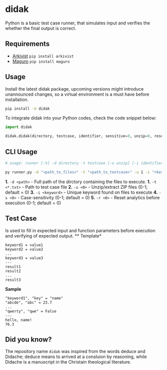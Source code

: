 # didak
Python is a basic test case runner, that simulates input and verifies the whether the final output is correct.

## Requirements
- [Arkivist](https://pypi.org/project/arkivist/) `pip install arkivist`
- [Maguro](https://pypi.org/project/maguro/) `pip install maguro`

## Usage
Install the latest didak package, upcoming versions might introduce unannounced changes, so a virtual environment is a must have before installation.
```bash
pip install -U didak
```

To integrate didak into your Python codes, check the code snippet below:
```python
import didak

didak.didak(directory, testcase, identifier, sensitive=0, unzip=0, reset=0)
```

## CLI Usage
```bash
# usage: runner [-h] -d directory -t testcase [-u unzip] [-i identifier] [-s sensitive] [-r reset]

py runner.py -d "<path_to_files>" -t "<path_to_testcase>" -u 1 -i "<keyword>" -s 1 -r 1
```

**1.** `-d <path>` - Full path of the dirctory containing the files to execute.
**1.** `-t <*.txt>` - Path to test case file
**2.** `-u <0>` - Unzip/extract ZIP files (0-1; default = 0)
**3.** `-i <keyword>` - Unique keyword found on files to execute
**4.** `-s <0>` - Case-sensitivity (0-1; default = 0)
**5.** `-r <0>` - Reset analytics before execution (0-1; default = 0)

## Test Case
Is used to fill in expected input and function parameters before execution and verifying of expected output.
** Template*
```csv
keyword1 = value1
keyword2 = value2
...
keyword3 = value3
---
result1
result2
...
result3
```

**Sample**
```csv
"keyword1", "key" = "name"
"abcde", "abc" = 23.7
...
"qwerty", "qwe" = False
---
hello, name!
76.3
```

## Did you know?
The repository name `didak` was inspired from the words deduce and Didache; deduce means to arrived at a consluion by reasoning, while Didache is a manuscript in the Christain theological literature.

